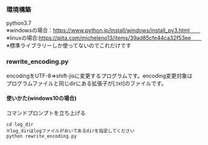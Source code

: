 
### 環境構築
python3.7  
※windowsの場合：https://www.python.jp/install/windows/install_py3.html　　
※linuxの場合:https://qiita.com/micheleno13/items/39ad85cfe44ca32f53ee　　
※標準ライブラリーしか使ってないのでこれだけです

### rewrite_encoding.py
encodingをUTF-8⇒shift-jisに変更するプログラムです。encoding変更対象はプログラムファイルと同じdirにある拡張子が[.txt]のファイルです。
  
#### 使いかた(windows10の場合)
コマンドプロンプトを立ち上げる　　

```
cd log_dir
※log_dirはlogファイルがおいてあるdirを指定してください
python rewrite_encoding.py
```



 
